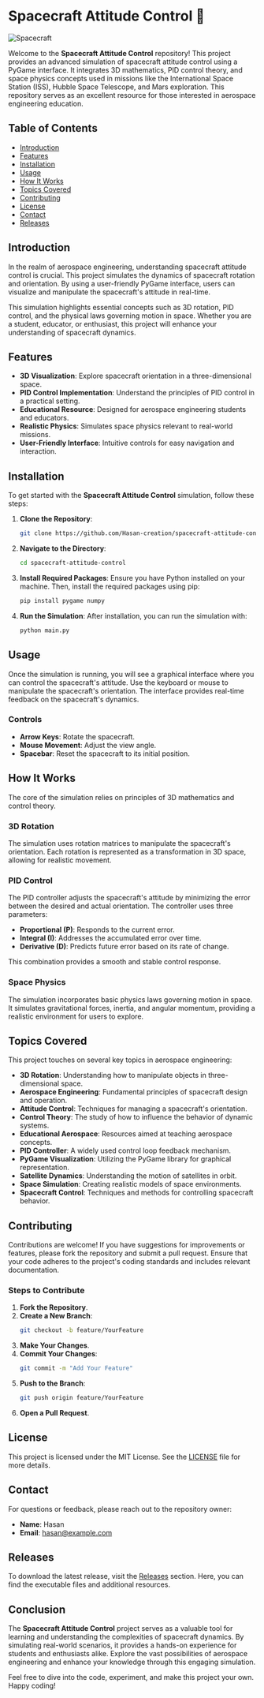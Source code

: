 # Spacecraft Attitude Control 🚀

![Spacecraft](https://img.shields.io/badge/Download%20Latest%20Release-Click%20Here-brightgreen?style=flat-square&logo=github&logoColor=white)

Welcome to the **Spacecraft Attitude Control** repository! This project provides an advanced simulation of spacecraft attitude control using a PyGame interface. It integrates 3D mathematics, PID control theory, and space physics concepts used in missions like the International Space Station (ISS), Hubble Space Telescope, and Mars exploration. This repository serves as an excellent resource for those interested in aerospace engineering education.

## Table of Contents

- [Introduction](#introduction)
- [Features](#features)
- [Installation](#installation)
- [Usage](#usage)
- [How It Works](#how-it-works)
- [Topics Covered](#topics-covered)
- [Contributing](#contributing)
- [License](#license)
- [Contact](#contact)
- [Releases](#releases)

## Introduction

In the realm of aerospace engineering, understanding spacecraft attitude control is crucial. This project simulates the dynamics of spacecraft rotation and orientation. By using a user-friendly PyGame interface, users can visualize and manipulate the spacecraft's attitude in real-time. 

This simulation highlights essential concepts such as 3D rotation, PID control, and the physical laws governing motion in space. Whether you are a student, educator, or enthusiast, this project will enhance your understanding of spacecraft dynamics.

## Features

- **3D Visualization**: Explore spacecraft orientation in a three-dimensional space.
- **PID Control Implementation**: Understand the principles of PID control in a practical setting.
- **Educational Resource**: Designed for aerospace engineering students and educators.
- **Realistic Physics**: Simulates space physics relevant to real-world missions.
- **User-Friendly Interface**: Intuitive controls for easy navigation and interaction.

## Installation

To get started with the **Spacecraft Attitude Control** simulation, follow these steps:

1. **Clone the Repository**:
   ```bash
   git clone https://github.com/Hasan-creation/spacecraft-attitude-control.git
   ```

2. **Navigate to the Directory**:
   ```bash
   cd spacecraft-attitude-control
   ```

3. **Install Required Packages**:
   Ensure you have Python installed on your machine. Then, install the required packages using pip:
   ```bash
   pip install pygame numpy
   ```

4. **Run the Simulation**:
   After installation, you can run the simulation with:
   ```bash
   python main.py
   ```

## Usage

Once the simulation is running, you will see a graphical interface where you can control the spacecraft's attitude. Use the keyboard or mouse to manipulate the spacecraft's orientation. The interface provides real-time feedback on the spacecraft's dynamics.

### Controls

- **Arrow Keys**: Rotate the spacecraft.
- **Mouse Movement**: Adjust the view angle.
- **Spacebar**: Reset the spacecraft to its initial position.

## How It Works

The core of the simulation relies on principles of 3D mathematics and control theory. 

### 3D Rotation

The simulation uses rotation matrices to manipulate the spacecraft's orientation. Each rotation is represented as a transformation in 3D space, allowing for realistic movement.

### PID Control

The PID controller adjusts the spacecraft's attitude by minimizing the error between the desired and actual orientation. The controller uses three parameters:

- **Proportional (P)**: Responds to the current error.
- **Integral (I)**: Addresses the accumulated error over time.
- **Derivative (D)**: Predicts future error based on its rate of change.

This combination provides a smooth and stable control response.

### Space Physics

The simulation incorporates basic physics laws governing motion in space. It simulates gravitational forces, inertia, and angular momentum, providing a realistic environment for users to explore.

## Topics Covered

This project touches on several key topics in aerospace engineering:

- **3D Rotation**: Understanding how to manipulate objects in three-dimensional space.
- **Aerospace Engineering**: Fundamental principles of spacecraft design and operation.
- **Attitude Control**: Techniques for managing a spacecraft's orientation.
- **Control Theory**: The study of how to influence the behavior of dynamic systems.
- **Educational Aerospace**: Resources aimed at teaching aerospace concepts.
- **PID Controller**: A widely used control loop feedback mechanism.
- **PyGame Visualization**: Utilizing the PyGame library for graphical representation.
- **Satellite Dynamics**: Understanding the motion of satellites in orbit.
- **Space Simulation**: Creating realistic models of space environments.
- **Spacecraft Control**: Techniques and methods for controlling spacecraft behavior.

## Contributing

Contributions are welcome! If you have suggestions for improvements or features, please fork the repository and submit a pull request. Ensure that your code adheres to the project's coding standards and includes relevant documentation.

### Steps to Contribute

1. **Fork the Repository**.
2. **Create a New Branch**:
   ```bash
   git checkout -b feature/YourFeature
   ```
3. **Make Your Changes**.
4. **Commit Your Changes**:
   ```bash
   git commit -m "Add Your Feature"
   ```
5. **Push to the Branch**:
   ```bash
   git push origin feature/YourFeature
   ```
6. **Open a Pull Request**.

## License

This project is licensed under the MIT License. See the [LICENSE](LICENSE) file for more details.

## Contact

For questions or feedback, please reach out to the repository owner:

- **Name**: Hasan
- **Email**: hasan@example.com

## Releases

To download the latest release, visit the [Releases](https://github.com/Hasan-creation/spacecraft-attitude-control/releases) section. Here, you can find the executable files and additional resources.

## Conclusion

The **Spacecraft Attitude Control** project serves as a valuable tool for learning and understanding the complexities of spacecraft dynamics. By simulating real-world scenarios, it provides a hands-on experience for students and enthusiasts alike. Explore the vast possibilities of aerospace engineering and enhance your knowledge through this engaging simulation.

Feel free to dive into the code, experiment, and make this project your own. Happy coding!